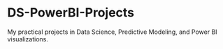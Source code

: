 # DS-PowerBI-Projects
My practical projects in Data Science, Predictive Modeling, and Power BI visualizations.
